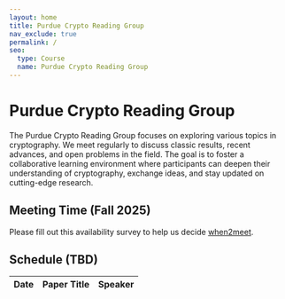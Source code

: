 ```yaml
---
layout: home
title: Purdue Crypto Reading Group
nav_exclude: true
permalink: /
seo:
  type: Course
  name: Purdue Crypto Reading Group
---
```


# Purdue Crypto Reading Group

The Purdue Crypto Reading Group focuses on exploring various topics in cryptography. We meet regularly to discuss classic results, recent advances, and open problems in the field. The goal is to foster a collaborative learning environment where participants can deepen their understanding of cryptography, exchange ideas, and stay updated on cutting-edge research.


## Meeting Time (Fall 2025)

Please fill out this availability survey to help us decide [when2meet](https://www.when2meet.com/?31844992-LR6e4).


## Schedule (TBD)


<table>
  <thead>
    <tr>
      <th>Date</th>
      <th>Paper Title</th>
      <th>Speaker</th>
    </tr>
  </thead>
  <tbody>
    <!-- <tr>
      <td>09/05/25</td>
      <td>Zero-Knowledge Proofs</td>
      <td>Alice</td>
    </tr> -->
  </tbody>
</table>